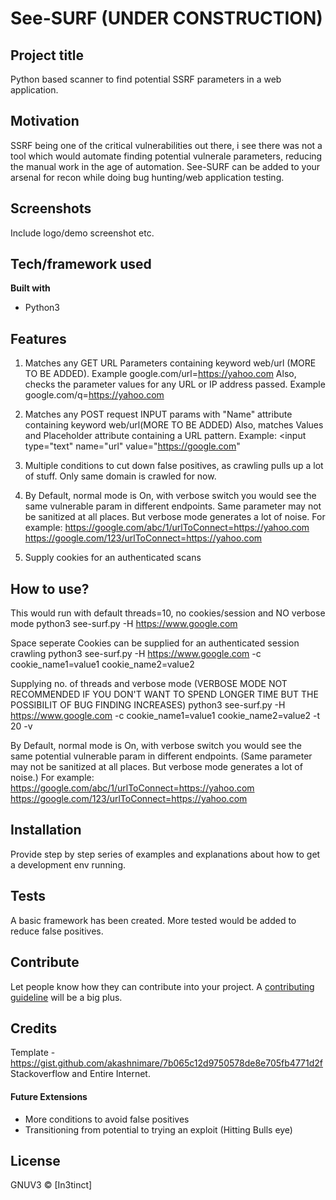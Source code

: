 # See-SURF (UNDER CONSTRUCTION)


## Project title
Python based scanner to find potential SSRF parameters in a web application.

## Motivation
SSRF being one of the critical vulnerabilities out there, i see there was not a tool which would automate finding potential
vulnerale parameters, reducing the manual work in the age of automation. See-SURF can be added to your arsenal for recon while doing bug hunting/web application testing.

 
## Screenshots
Include logo/demo screenshot etc.

## Tech/framework used
<b>Built with</b>
- Python3

## Features
1) Matches any GET URL Parameters containing keyword web/url (MORE TO BE ADDED). Example google.com/url=https://yahoo.com 
Also, 
checks the parameter values for any URL or IP address passed. Example google.com/q=https://yahoo.com

2) Matches any POST request INPUT params with "Name" attribute containing keyword web/url(MORE TO BE ADDED)
Also,
matches Values and Placeholder attribute containing a URL pattern. 
Example: <input type="text" name="url" value="https://google.com"

3) Multiple conditions to cut down false positives, as crawling pulls up a lot of stuff. Only same domain is crawled for now.

4) By Default, normal mode is On, with verbose switch you would see the same vulnerable param in different endpoints. 
Same parameter may not be sanitized at all places. But verbose mode generates a lot of noise.
For example: 
https://google.com/abc/1/urlToConnect=https://yahoo.com
https://google.com/123/urlToConnect=https://yahoo.com

5) Supply cookies for an authenticated scans

## How to use?
This would run with default threads=10, no cookies/session and NO verbose mode 
python3 see-surf.py -H https://www.google.com

Space seperate Cookies can be supplied for an authenticated session crawling
python3 see-surf.py -H https://www.google.com -c cookie_name1=value1 cookie_name2=value2

Supplying no. of threads and verbose mode (VERBOSE MODE NOT RECOMMENDED IF YOU DON'T WANT TO SPEND LONGER TIME BUT THE 
POSSIBILIT OF BUG FINDING INCREASES)
python3 see-surf.py -H https://www.google.com -c cookie_name1=value1 cookie_name2=value2 -t 20 -v

By Default, normal mode is On, with verbose switch you would see the same potential vulnerable param in different endpoints. 
(Same parameter may not be sanitized at all places. But verbose mode generates a lot of noise.)
For example: 
https://google.com/abc/1/urlToConnect=https://yahoo.com
https://google.com/123/urlToConnect=https://yahoo.com


## Installation
Provide step by step series of examples and explanations about how to get a development env running.

## Tests
A basic framework has been created. 
More tested would be added to reduce false positives. 


## Contribute

Let people know how they can contribute into your project. A [contributing guideline](https://github.com/zulip/zulip-electron/blob/master/CONTRIBUTING.md) will be a big plus.

## Credits
Template - https://gist.github.com/akashnimare/7b065c12d9750578de8e705fb4771d2f
Stackoverflow and Entire Internet. 

#### Future Extensions
- More conditions to avoid false positives
- Transitioning from potential to trying an exploit (Hitting Bulls eye)

## License
GNUV3 © [In3tinct]

